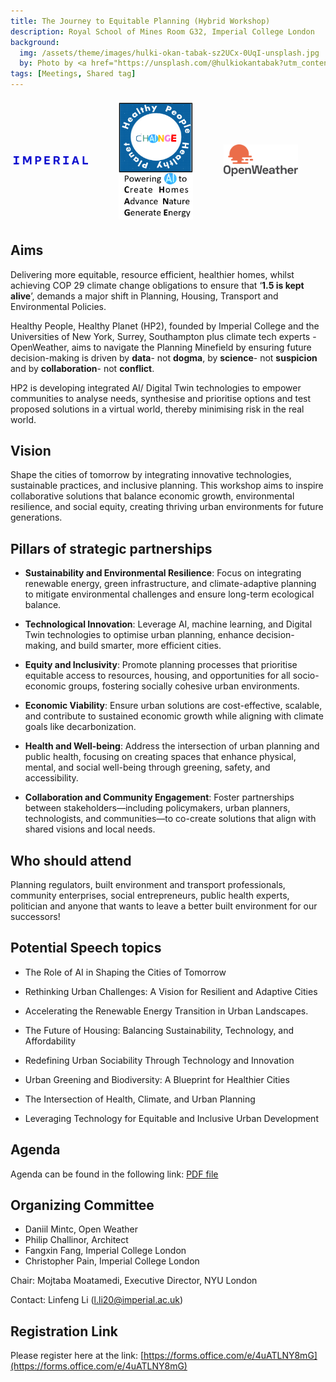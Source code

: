 ```yaml
---
title: The Journey to Equitable Planning (Hybrid Workshop)
description: Royal School of Mines Room G32, Imperial College London
background: 
  img: /assets/theme/images/hulki-okan-tabak-sz2UCx-0UqI-unsplash.jpg
  by: Photo by <a href="https://unsplash.com/@hulkiokantabak?utm_content=creditCopyText&utm_medium=referral&utm_source=unsplash">Hulki Okan Tabak</a> on <a href="https://unsplash.com/photos/people-walking-on-sidewalk-near-brown-concrete-building-during-daytime-sz2UCx-0UqI?utm_content=creditCopyText&utm_medium=referral&utm_source=unsplash">Unsplash</a>
tags: [Meetings, Shared tag]
---
```


<div style="display: flex; align-items: center;">
    <div style="flex: 33%; padding: 5px;">
        <img src="/assets/theme/images/imperial_logo.png" alt="Imperial Logo" style="width: 75%;">
    </div>
    <div style="flex: 33%; padding: 5px;">
        <img src="/assets/theme/images/change_logo.png" alt="Imperial Logo" style="width: 75%;">
    </div>
    <div style="flex: 33%; padding: 5px;">
        <img src="/assets/theme/images/openweathermap.png" alt="Open Weather Logo" style="width: 75%;">
    </div>
</div>

## Aims

Delivering more equitable, resource efficient, healthier homes, whilst achieving COP 29 climate change obligations to ensure that ‘**1.5 is kept alive**’, demands a major shift in Planning, Housing, Transport and Environmental Policies. 

Healthy People, Healthy Planet (HP2), founded by Imperial College and the Universities of New York, Surrey, Southampton plus climate tech experts -  OpenWeather, aims to navigate the Planning Minefield by ensuring future decision-making is driven by **data**- not **dogma**, by **science**- not **suspicion** and by **collaboration**- not **conflict**.
	
HP2 is developing integrated AI/ Digital Twin technologies to empower communities to analyse needs, synthesise and prioritise options and test proposed solutions in a virtual world, thereby minimising risk in the real world. 

## Vision

Shape the cities of tomorrow by integrating innovative technologies, sustainable practices, and inclusive planning. This workshop aims to inspire collaborative solutions that balance economic growth, environmental resilience, and social equity, creating thriving urban environments for future generations.

## Pillars of strategic partnerships

- **Sustainability and Environmental Resilience**: Focus on integrating renewable energy, green infrastructure, and climate-adaptive planning to mitigate environmental challenges and ensure long-term ecological balance.

- **Technological Innovation**: Leverage AI, machine learning, and Digital Twin technologies to optimise urban planning, enhance decision-making, and build smarter, more efficient cities.

- **Equity and Inclusivity**: Promote planning processes that prioritise equitable access to resources, housing, and opportunities for all socio-economic groups, fostering socially cohesive urban environments.

- **Economic Viability**: Ensure urban solutions are cost-effective, scalable, and contribute to sustained economic growth while aligning with climate goals like decarbonization.

- **Health and Well-being**: Address the intersection of urban planning and public health, focusing on creating spaces that enhance physical, mental, and social well-being through greening, safety, and accessibility.

- **Collaboration and Community Engagement**: Foster partnerships between stakeholders—including policymakers, urban planners, technologists, and communities—to co-create solutions that align with shared visions and local needs.

## Who should attend

Planning regulators, built environment and transport professionals, community enterprises, social entrepreneurs, public health experts, politician and anyone that wants to leave a better built environment for our successors!

## Potential Speech topics 

- The Role of AI in Shaping the Cities of Tomorrow

- Rethinking Urban Challenges: A Vision for Resilient and Adaptive Cities

- Accelerating the Renewable Energy Transition in Urban Landscapes.

- The Future of Housing: Balancing Sustainability, Technology, and Affordability

- Redefining Urban Sociability Through Technology and Innovation

- Urban Greening and Biodiversity: A Blueprint for Healthier Cities

- The Intersection of Health, Climate, and Urban Planning

- Leveraging Technology for Equitable and Inclusive Urban Development

## Agenda

Agenda can be found in the following link: [PDF file](/assets/theme/doc/2ndWorkshop-2025-Agenda3.pdf)

## Organizing Committee

- Daniil Mintc, Open Weather
- Philip Challinor, Architect
- Fangxin Fang, Imperial College London
- Christopher Pain, Imperial College London

Chair: Mojtaba Moatamedi, Executive Director, NYU London

Contact: Linfeng Li (l.li20@imperial.ac.uk)

## Registration Link

Please register here at the link: [https://forms.office.com/e/4uATLNY8mG](https://forms.office.com/e/4uATLNY8mG)

